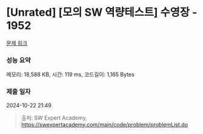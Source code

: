 # [Unrated] [모의 SW 역량테스트] 수영장 - 1952 

[문제 링크](https://swexpertacademy.com/main/code/problem/problemDetail.do?contestProbId=AV5PpFQaAQMDFAUq) 

### 성능 요약

메모리: 18,588 KB, 시간: 119 ms, 코드길이: 1,165 Bytes

### 제출 일자

2024-10-22 21:49



> 출처: SW Expert Academy, https://swexpertacademy.com/main/code/problem/problemList.do